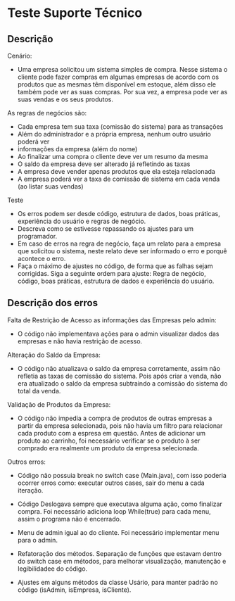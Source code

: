 # Teste Suporte Técnico

## Descrição

Cenário:
- Uma empresa solicitou um sistema simples de compra. Nesse sistema o cliente pode fazer compras em algumas empresas de acordo com os produtos que as mesmas têm disponível em estoque, além disso ele também pode ver as suas compras. Por sua vez, a empresa pode ver as suas vendas e os seus produtos.

As regras de negócios são:

- Cada empresa tem sua taxa (comissão do sistema) para as transações
- Além do administrador e a própria empresa, nenhum outro usuário poderá ver
- informações da empresa (além do nome)
- Ao finalizar uma compra o cliente deve ver um resumo da mesma
- O saldo da empresa deve ser alterado já refletindo as taxas
- A empresa deve vender apenas produtos que ela esteja relacionada
- A empresa poderá ver a taxa de comissão de sistema em cada venda (ao listar
suas vendas)

Teste

- Os erros podem ser desde código, estrutura de dados, boas práticas, experiência do usuário e regras de negócio.
- Descreva como se estivesse repassando os ajustes para um programador.
- Em caso de erros na regra de negócio, faça um relato para a empresa que solicitou o sistema, neste relato deve ser informado o erro e porquê acontece o erro.
- Faça o máximo de ajustes no código, de forma que as falhas sejam corrigidas. Siga a seguinte ordem para ajuste: Regra de negócio, código, boas práticas, estrutura de dados e experiência do usuário.

## Descrição dos erros

Falta de Restrição de Acesso as informações das Empresas pelo admin:
- O código não implementava ações para o admin visualizar dados das empresas e não havia restrição de acesso.

Alteração do Saldo da Empresa:
- O código não atualizava o saldo da empresa corretamente, assim não refletia as taxas de comissão do sistema. Pois após criar a venda, não era atualizado o saldo da empresa subtraindo a comissão do sistema do total da venda.


Validação de Produtos da Empresa:
- O código não impedia a compra de produtos de outras empresas a partir da empresa selecionada, pois não havia um filtro para relacionar cada produto com a espresa em questão. Antes de adicionar um produto ao carrinho, foi necessário verificar se o produto à ser comprado era realmente um produto da empresa selecionada.

Outros erros:
- Código não possuia break no switch case (Main.java), com isso poderia ocorrer erros como: executar outros cases, sair do menu a cada iteração.

- Código Deslogava sempre que executava alguma ação, como finalizar compra. Foi necessário adiciona loop While(true) para cada menu, assim o programa não é encerrado.

- Menu de admin igual ao do cliente. Foi necessário implementar menu para o admin.

- Refatoração dos métodos. Separação de funções que estavam dentro do switch case em métodos, para melhorar visualização, manutenção e legibilidadee do código.

- Ajustes em alguns métodos da classe Usário, para manter padrão no código (isAdmin, isEmpresa, isCliente).
